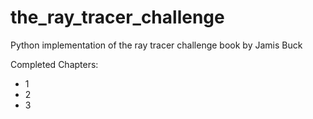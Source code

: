 # the_ray_tracer_challenge
Python implementation of the ray tracer challenge book by Jamis Buck

Completed Chapters:

- 1
- 2
- 3
